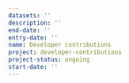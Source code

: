 ```yaml
---
datasets: ''
description: ''
end-date: ''
entry-date: ''
name: Developer contributions
project: developer-contributions
project-status: ongoing
start-date: ''
---
```

